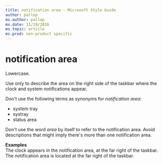 ```yaml
---
title: notification area - Microsoft Style Guide
author: pallep
ms.author: pallep
ms.date: 11/19/2016
ms.topic: article
ms.prod: non-product specific
---
```


# notification area

Lowercase.

Use only to describe the area on the right side of the taskbar where the clock and system notifications appear.

Don't use the following terms as synonyms for *notification area:*

  - system tray 
  - systray 
  - status area 

Don't use the word *area* by itself to refer to the notification area. Avoid descriptions that might imply there's more than one notification area.

**Examples**  
The clock appears in the notification area, at the far right of the taskbar.   
The notification area is located at the far right of the taskbar.  

